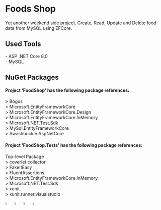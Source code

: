 # Foods Shop
Yet another weekend side project. Create, Read, Update and Delete food data from MySQL using EFCore.

<h2> Used Tools </h2>
- ASP .NET Core 8.0 <br/>
- MySQL <br/>

<h2> NuGet Packages </h2>
<h4>Project 'FoodShop' has the following package references:</h4>
> Bogus <br/>
> Microsoft.EntityFrameworkCore <br/>
> Microsoft.EntityFrameworkCore.Design <br/>
> Microsoft.EntityFrameworkCore.InMemory <br/>
> Microsoft.NET.Test.Sdk <br/>
> MySql.EntityFrameworkCore <br/>
> Swashbuckle.AspNetCore <br/>                      

<h4>Project 'FoodShop.Tests' has the following package references:</h4>
Top-level Package <br/>
> coverlet.collector <br/>
> FakeItEasy <br/>
> FluentAssertions <br/>
> Microsoft.EntityFrameworkCore.InMemory <br/>
> Microsoft.NET.Test.Sdk <br/>
> xunit <br/>
> xunit.runner.visualstudio <br/>                  

<div style="display: inline_block" class="flex-container"><br>
        <img align="center" alt="CSharp" height="5%" width="5%" <img
                src="https://cdn.jsdelivr.net/gh/devicons/devicon/icons/csharp/csharp-original.svg" />
        <img align="center" alt="DotNet" height="5%" width="5%" <img
                src="https://cdn.jsdelivr.net/gh/devicons/devicon/icons/dotnetcore/dotnetcore-original.svg" />
        <img align="center" alt="MySQL" height="5%" width="5%" <img
                src="https://cdn.jsdelivr.net/gh/devicons/devicon@latest/icons/mysql/mysql-original-wordmark.svg" />
	<img align="center" alt="Linux" height="5%" width="5%" <img
                src="https://cdn.jsdelivr.net/gh/devicons/devicon/icons/linux/linux-original.svg" />
</div>
